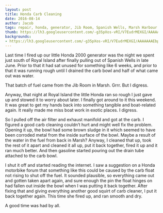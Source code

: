 ```yaml
---
layout: post
title: Honda Carb Cleaning
date: 2016-08-14
author: Jacob
tags: repair, honda, generator, Jib Room, Spanish Wells, Marsh Harbour
thumb: https://lh3.googleusercontent.com/-g35pXos-vRI/V7EudrMEXGI/AAAAAAAEbpg/ThXPtt3W52o/s640/blogger-image--1270911428.jpg
backgrounds:
- https://lh3.googleusercontent.com/-g35pXos-vRI/V7EudrMEXGI/AAAAAAAEbpg/ThXPtt3W52o/s640/blogger-image--1270911428.jpg
---
```


Last time I fired up our little Honda 2000 generator was the night we spent just south of Royal Island after finally pulling out of Spanish Wells in late June.  Prior to that it had sat unused for something like 6 weeks, and prior to that it was running rough until I drained the carb bowl and half of what came out was water.  

That batch of fuel came from the Jib Room in Marsh.  Grrr.  But I digress.  

Anyway, that night at Royal Island the little Honda ran so rough I just gave up and stowed it to worry about later.  I finally got around to it this weekend.  It was great to get my hands back into something tangible and boat-related again.  It really made me miss boat work in exotic places.  I digress.

So I pulled off the air filter and exhaust manifold and got at the carb.  I figured a good carb cleaning couldn’t hurt and might well fix the problem.  Opening it up, the bowl had some brown sludge in it which seemed to have been corroded metal from the inside surface of the bowl.  Maybe a result of the water in the fuel from back in Marsh?  Anyway, I cleaned that up, took the rest of it apart and cleaned it all up, put it back together, fired it up and it ran much better.  And then gasoline started pouring out the drain tube attached to the carb bowl.  

I shut it off and started reading the internet.  I saw a suggestion on a Honda motorbike forum that something like this could be caused by the carb float not rising to shut off the fuel.  It sounded plausible, so everything came out and gotten taken apart again, and sure enough the pin the float hinges on had fallen out inside the bowl when I was putting it back together.  After fixing that and giving everything another good squirt of carb cleaner, I put it back together again.  This time she fired up, and ran smooth and dry.  

A good time was had by all.
